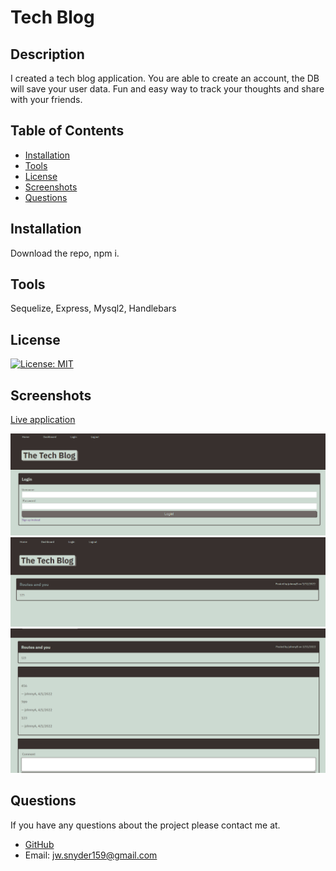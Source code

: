 #   Tech Blog 

  ## Description
  I created a tech blog application.  You are able to create an account, the DB will save your user data. Fun and easy way to track your thoughts and share with your friends.
  
  ## Table of Contents
  
  - [Installation](#installation)
  - [Tools](#tools)
  - [License](#license)
  - [Screenshots](#screenshots)
  - [Questions](#questions)
  
  
  ## Installation
  
  Download the repo, npm i.
  
  
  ## Tools
  
  Sequelize, Express, Mysql2, Handlebars
  
  
  ## License

[![License: MIT](https://img.shields.io/badge/License-MIT-blue.svg)](https://opensource.org/licenses/MIT)
  
  
  ## Screenshots

[Live application](https://tech-blog.herokuapp.com/)

  
![Log In](./public/assets/login-page.PNG)
![Main Blog](./public/assets/main-blog-page.PNG)
![Saved Comments](./public/assets/saved-blog-page.PNG)

  
  
  ## Questions

  If you have any questions about the project please contact me at.
  - [GitHub](https://github.com/Jsnyder159?tab=repositories)
  - Email: jw.snyder159@gmail.com
